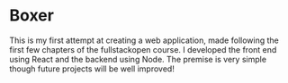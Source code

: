 <h1>Boxer</h1>
<p>This is my first attempt at creating a web application, made following the first few chapters of the fullstackopen course. I developed the front end using React and the backend using Node. The premise is very simple though future projects will be well improved!</p>
